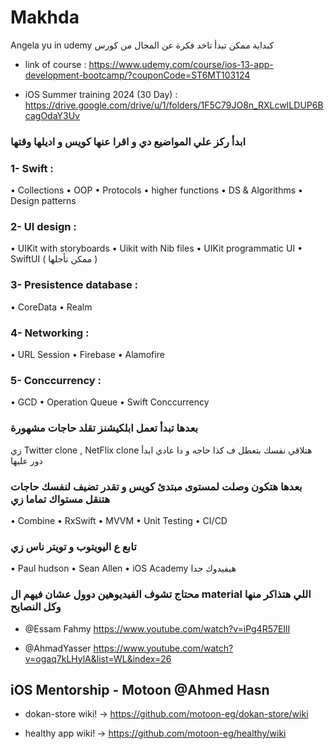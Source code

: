 # Makhda
Angela yu in udemy
كبداية ممكن تبدأ تاخد فكرة عن المجال من كورس 
- link of course :  https://www.udemy.com/course/ios-13-app-development-bootcamp/?couponCode=ST6MT103124
  
- iOS Summer training 2024 (30 Day) : https://drive.google.com/drive/u/1/folders/1F5C79JO8n_RXLcwILDUP6BcagOdaY3Uv

### ابدأ ركز علي المواضيع دي و اقرا عنها كويس و اديلها وقتها

### 1- Swift : 
•⁠  ⁠Collections
•⁠  ⁠OOP
•⁠  ⁠Protocols
•⁠  ⁠higher functions
•⁠  ⁠DS & Algorithms 
•⁠  ⁠Design patterns 

### 2- UI design :
•⁠  ⁠UIKit with storyboards
•⁠  ⁠Uikit with Nib files
•⁠  ⁠UIKit programmatic UI
•⁠  ⁠SwiftUI ( ممكن تأجلها )

### 3- Presistence database :
•⁠  ⁠CoreData 
•⁠  ⁠Realm

### 4- Networking :
•⁠  ⁠URL Session
•⁠  ⁠Firebase 
•⁠  ⁠Alamofire

### 5- Conccurrency :
•⁠  ⁠GCD 
•⁠  ⁠Operation Queue 
•⁠  ⁠Swift Conccurrency

### بعدها تبدأ تعمل ابلكيشنز تقلد حاجات مشهورة 
زي Twitter clone , NetFlix clone
هتلاقي نفسك بتعطل ف كذا حاجه و دا عادي ابدأ دور عليها

### بعدها هتكون وصلت لمستوى مبتدئ كويس و تقدر تضيف لنفسك حاجات هتنقل مستواك تماما زي
•⁠  ⁠Combine 
•⁠  ⁠RxSwift
•⁠  ⁠MVVM
•⁠  ⁠Unit Testing
•⁠  ⁠CI/CD

### تابع ع اليويتوب و تويتر ناس زي 
•⁠  ⁠Paul hudson
•⁠  ⁠Sean Allen 
•⁠  ⁠iOS Academy
هيفيدوك جدا

### محتاج تشوف الفيديوهين دوول عشان فيهم ال material اللي هتذاكر منها وكل النصايح

- @Essam Fahmy https://www.youtube.com/watch?v=iPg4R57EIlI

- @AhmadYasser https://www.youtube.com/watch?v=ogaq7kLHylA&list=WL&index=26

## iOS Mentorship - Motoon @Ahmed Hasn

-  dokan-store wiki! -> https://github.com/motoon-eg/dokan-store/wiki
  
-  healthy app wiki! -> https://github.com/motoon-eg/healthy/wiki

